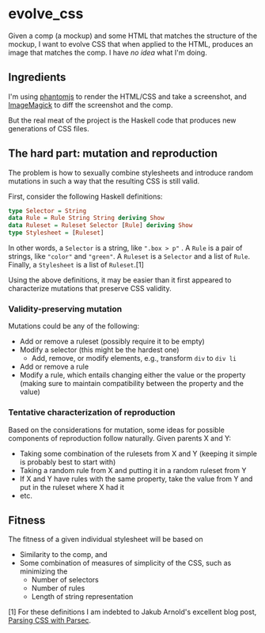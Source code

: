 evolve_css
==========

Given a comp (a mockup) and some HTML that matches the structure of the mockup, I want to evolve CSS that when applied to the HTML, produces an image that matches the comp. I have _no idea_ what I'm doing.

## Ingredients

I'm using [phantomjs](http://phantomjs.org/) to render the HTML/CSS and take a screenshot, and [ImageMagick](http://www.imagemagick.org/) to diff the screenshot and the comp.

But the real meat of the project is the Haskell code that produces new generations of CSS files.

## The hard part: mutation and reproduction

The problem is how to sexually combine stylesheets and introduce random mutations in such a way that the resulting CSS is still valid.

First, consider the following Haskell definitions:

```haskell
type Selector = String
data Rule = Rule String String deriving Show
data Ruleset = Ruleset Selector [Rule] deriving Show
type Stylesheet = [Ruleset]
```

In other words, a `Selector` is a string, like `".box > p"` . A `Rule` is a pair of strings, like `"color"` and `"green"`. A `Ruleset` is a `Selector` and a list of `Rule`. Finally, a `Stylesheet` is a list of `Ruleset`.[1]

Using the above definitions, it may be easier than it first appeared to characterize mutations that preserve CSS validity. 

### Validity-preserving mutation

Mutations could be any of the following:

* Add or remove a ruleset (possibly require it to be empty)
* Modify a selector (this might be the hardest one)
  * Add, remove, or modify elements, e.g., transform `div` to `div li`
* Add or remove a rule
* Modify a rule, which entails changing either the value or the property (making sure to maintain compatibility between the property and the value)

### Tentative characterization of reproduction

Based on the considerations for mutation, some ideas for possible components of reproduction follow naturally. Given parents X and Y:

* Taking some combination of the rulesets from X and Y (keeping it simple is probably best to start with)
* Taking a random rule from X and putting it in a random ruleset from Y
* If X and Y have rules with the same property, take the value from Y and put in the ruleset where X had it
* etc.

## Fitness

The fitness of a given individual stylesheet will be based on

* Similarity to the comp, and 
* Some combination of measures of simplicity of the CSS, such as minimizing the
  * Number of selectors
  * Number of rules
  * Length of string representation


[1] For these definitions I am indebted to Jakub Arnold's excellent blog post, [Parsing CSS with Parsec](http://blog.jakubarnold.cz/2014/08/10/parsing-css-with-parsec.html).
